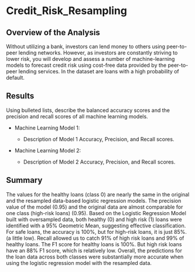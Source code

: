 # Credit_Risk_Resampling

## Overview of the Analysis

Without utilizing a bank, investors can lend money to others using peer-to-peer lending networks. However, as investors are constantly striving to lower risk, you will develop and assess a number of machine-learning models to forecast credit risk using cost-free data provided by the peer-to-peer lending services. In the dataset are loans with a high probability of default.

## Results

Using bulleted lists, describe the balanced accuracy scores and the precision and recall scores of all machine learning models.

* Machine Learning Model 1:
  * Description of Model 1 Accuracy, Precision, and Recall scores.



* Machine Learning Model 2:
  * Description of Model 2 Accuracy, Precision, and Recall scores.

## Summary

The values for the healthy loans (class 0) are nearly the same in the original and the resampled data-based logistic regression models. The precision value of the model (0.95) and the original data are almost comparable for one class (high-risk loans) (0.95). Based on the Logistic Regression Model built with oversampled data, both healthy (0) and high risk (1) loans were identified with a 95% Geometric Mean, suggesting effective classification. For safe loans, the accuracy is 100%, but for high-risk loans, it is just 85%. (a little low). Recall allowed us to catch 91% of high risk loans and 99% of healthy loans.  The F1 score for healthy loans is 100%. But high risk loans have an 88% F1 score, which is relatively low.  Overall, the predictions for the loan data across both classes were substantially more accurate when using the logistic regression model with the resampled data.